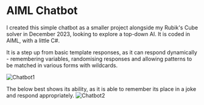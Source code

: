 # AIML Chatbot

I created this simple chatbot as a smaller project alongside my Rubik's Cube solver in December 2023, looking to explore a top-down AI. It is coded in AIML, with a little C#.

It is a step up from basic template responses, as it can respond dynamically - remembering variables, randomising responses and allowing patterns to be matched in various forms with wildcards.

![Chatbot1](https://github.com/EC-CM/ChatBot/assets/114674192/9dff3bfe-66dd-4f0f-b9f2-1ce64c5e868d)

The below best shows its ability, as it is able to remember its place in a joke and respond appropriately.
![Chatbot2](https://github.com/EC-CM/ChatBot/assets/114674192/b012be14-3dc8-4487-a466-af7adc096dc7)
